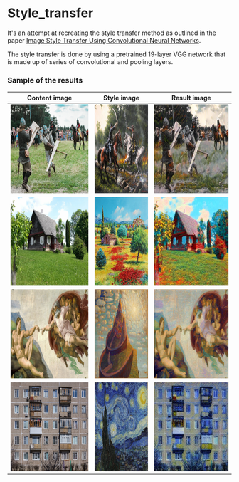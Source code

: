 Style_transfer
==============================
It's an attempt at recreating the style transfer method as outlined in the paper [Image Style Transfer Using Convolutional Neural Networks](https://www.cv-foundation.org/openaccess/content_cvpr_2016/papers/Gatys_Image_Style_Transfer_CVPR_2016_paper.pdf).

The style transfer is done by using a pretrained 19-layer VGG network that is made up of series of convolutional and pooling layers.

### Sample of the results

| Content image | Style image   | Result image  |
| :-----------: | :-----------: | :-----------: |
| <img src="images/Smugis.jpg" height = "200" >  | <img src="images/Duel.jpg" height = "200" >  | <img src="images/Smugis_dvikova.jpg" height = "200" >  |
| <img src="images/kaimas.jpg" height = "200" >  | <img src="images/Colorful_countryside.jpg" height = "200" >  | <img src="images/Kaimas_spalvingai.jpg" height = "200" >  |
| <img src="images/Creation_of_Adam.jpg" height = "200" >  | <img src="images/Pilies-pasaka.jpg" height = "200" >  | <img src="images/Creation of adam by ciurlionis.jpg" height = "200" >  |
| <img src="images/Daugiabutis.jpg" height = "200" >  | <img src="images/van-gogh.jpg" height = "200" >  | <img src="images/Daugiabutis_vangogh.jpg" height = "200" >  |